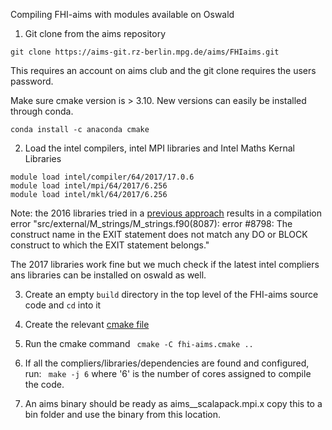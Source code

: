 Compiling FHI-aims with modules available on Oswald

1. Git clone from the aims repository
```
git clone https://aims-git.rz-berlin.mpg.de/aims/FHIaims.git
```
This requires an account on aims club and the git clone requires the users password. 

Make sure cmake version is > 3.10. New versions can easily be installed through conda. 
```
conda install -c anaconda cmake
```
2. Load the intel compilers, intel MPI libraries and Intel Maths Kernal Libraries
```
module load intel/compiler/64/2017/17.0.6 
module load intel/mpi/64/2017/6.256 
module load intel/mkl/64/2017/6.256 
```
Note: the 2016 libraries tried in a [previous approach](./compiling_aims.md) results in a compilation error "src/external/M_strings/M_strings.f90(8087): error #8798: The construct name in the EXIT statement does not match any DO or BLOCK construct to which the EXIT statement belongs."

The 2017 libraries work fine but we much check if the latest intel compliers ans libraries can be installed on oswald as well.

3. Create an empty `build` directory in the top level of the FHI-aims source code and `cd` into it

3. Create the relevant [cmake file](../code/fhi-aims.cmake)

4. Run the cmake command 
``` cmake -C fhi-aims.cmake ..```
5. If all the compliers/libraries/dependencies are found and configured, run:
``` make -j 6```
where '6' is the number of cores assigned to compile the code. 

6. An aims binary should be ready as aims__scalapack.mpi.x copy this to a bin folder and use the binary from this location. 
